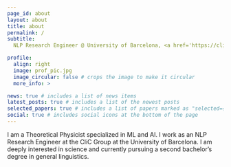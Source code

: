 ```yaml
---
page_id: about
layout: about
title: about
permalink: /
subtitle:
  NLP Research Engineer @ University of Barcelona, <a href='https://clic.ub.edu/en/que-es-clic'</a>CLiC Group

profile:
  align: right
  image: prof_pic.jpg
  image_circular: false # crops the image to make it circular
  more_info: >

news: true # includes a list of news items
latest_posts: true # includes a list of the newest posts
selected_papers: true # includes a list of papers marked as "selected={true}"
social: true # includes social icons at the bottom of the page
---
```


I am a Theoretical Physicist specialized in ML and AI.
I work as an NLP Research Engineer at the CliC Group at the University of Barcelona.
I am deeply interested in science and currently pursuing a second bachelor’s degree in general linguistics.
